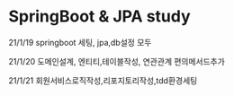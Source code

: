 # SpringBoot & JPA study

21/1/19
springboot 세팅, jpa,db설정 모두 

21/1/20
도메인설계, 엔티티,테이블작성, 연관관계 편의메서드추가

21/1/21
회원서비스로직작성,리포지토리작성,tdd환경세팅
